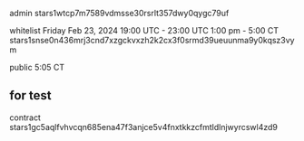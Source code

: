 admin
stars1wtcp7m7589vdmsse30rsrlt357dwy0qygc79uf

whitelist
Friday Feb 23, 2024
19:00 UTC - 23:00 UTC
1:00 pm - 5:00 CT
stars1snse0n436mrj3cnd7xzgckvxzh2k2cx3f0srmd39ueuunma9y0kqsz3vym

public
5:05 CT


## for test
contract
stars1gc5aqlfvhvcqn685ena47f3anjce5v4fnxtkkzcfmtldlnjwyrcswl4zd9